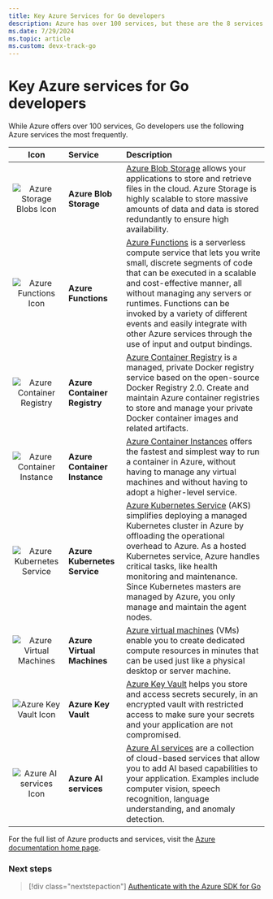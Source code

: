 ```yaml
---
title: Key Azure Services for Go developers
description: Azure has over 100 services, but these are the 8 services most frequently used by Go developers.
ms.date: 7/29/2024
ms.topic: article
ms.custom: devx-track-go
---
```


# Key Azure services for Go developers

While Azure offers over 100 services, Go developers use the following Azure services the most frequently.

| Icon | Service | Description |
|:----:|:--------|:------------|
| ![Azure Storage Blobs Icon](./media/service-icons/blob-block-general.svg) | **Azure Blob Storage**   | [Azure Blob Storage](/azure/storage/blobs/) allows your applications to store and retrieve files in the cloud.  Azure Storage is highly scalable to store massive amounts of data and data is stored redundantly to ensure high availability. |
| ![Azure Functions Icon](./media/service-icons/function-app.svg) | **Azure Functions** | [Azure Functions](/azure/azure-functions/) is a serverless compute service that lets you write small, discrete segments of code that can be executed in a scalable and cost-effective manner, all without managing any servers or runtimes.  Functions can be invoked by a variety of different events and easily integrate with other Azure services through the use of input and output bindings.        |
| ![Azure Container Registry](./media/service-icons/container-registries.svg) | **Azure Container Registry** | [Azure Container Registry](/azure/container-registry/) is a managed, private Docker registry service based on the open-source Docker Registry 2.0. Create and maintain Azure container registries to store and manage your private Docker container images and related artifacts. |
| ![Azure Container Instance](./media/service-icons/containers-instances.svg) | **Azure Container Instance** | [Azure Container Instances](/azure/container-instances/) offers the fastest and simplest way to run a container in Azure, without having to manage any virtual machines and without having to adopt a higher-level service. |
| ![Azure Kubernetes Service](./media/service-icons/azure-kubernetes-service.svg) | **Azure Kubernetes Service** | [Azure Kubernetes Service](/azure/aks/) (AKS) simplifies deploying a managed Kubernetes cluster in Azure by offloading the operational overhead to Azure. As a hosted Kubernetes service, Azure handles critical tasks, like health monitoring and maintenance. Since Kubernetes masters are managed by Azure, you only manage and maintain the agent nodes. |
| ![Azure Virtual Machines](./media/service-icons/virtual-machine.svg) | **Azure Virtual Machines**   | [Azure virtual machines](/azure/virtual-machines/) (VMs) enable you to create dedicated compute resources in minutes that can be used just like a physical desktop or server machine. |
| ![Azure Key Vault Icon](./media/service-icons/key-vaults.svg) | **Azure Key Vault**   | [Azure Key Vault](/azure/key-vault/general/) helps you store and access secrets securely, in an encrypted vault with restricted access to make sure your secrets and your application are not compromised.   |
| ![Azure AI services Icon](./media/service-icons/azure-openai.svg) | **Azure AI services**   | [Azure AI services](/azure/ai-services/) are a collection of cloud-based services that allow you to add AI based capabilities to your application.  Examples include computer vision, speech recognition, language understanding, and anomaly detection. |

For the full list of Azure products and services, visit the [Azure documentation home page](/azure/?product=all).

### Next steps

> [!div class="nextstepaction"]
> [Authenticate with the Azure SDK for Go](azure-sdk-authentication.md)
